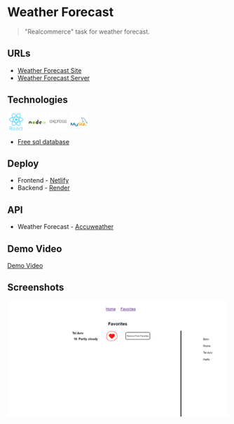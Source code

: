 # Weather Forecast

> "Realcommerce" task for weather forecast.

## URLs

- [Weather Forecast Site](https://oziv-weather-forecast.netlify.app/)
- [Weather Forecast Server](https://oziv-oz-ziv-15-01-2023-fullstack.onrender.com/)

## Technologies

<div>
  <img src="https://raw.githubusercontent.com/OziV/icons/32dff777b67f7cee0546acc6928c1237a180c17a/icons/react/react-original-wordmark.svg" title="React" alt="React" width="40" height="40"/>&nbsp;
  <img src="https://raw.githubusercontent.com/OziV/icons/32dff777b67f7cee0546acc6928c1237a180c17a/icons/nodejs/nodejs-original-wordmark.svg" title="NodeJS" alt="NodeJS" width="40" height="40"/>&nbsp;
  <img src="https://raw.githubusercontent.com/OziV/icons/32dff777b67f7cee0546acc6928c1237a180c17a/icons/express/express-original-wordmark.svg" title="express" alt="express" width="40" height="40"/>&nbsp;
  <img src="https://raw.githubusercontent.com/OziV/icons/32dff777b67f7cee0546acc6928c1237a180c17a/icons/mysql/mysql-original-wordmark.svg" title="mysql" alt="mysql" width="40" height="40"/>&nbsp; 
  
  - [Free sql database](https://www.freesqldatabase.com/)
  </div>

## Deploy

- Frontend - [Netlify](https://www.netlify.com/)
- Backend - [Render](https://render.com/)

## API

- Weather Forecast - [Accuweather](https://developer.accuweather.com/)

## Demo Video

[Demo Video](https://user-images.githubusercontent.com/89987476/212958525-ef9198e7-a1ec-4c11-ac98-552cc8ef2250.webm)

## Screenshots

![image_1](https://raw.githubusercontent.com/OziV/fs-weather-forecast/main/public/utils/screenshot-1.png)
